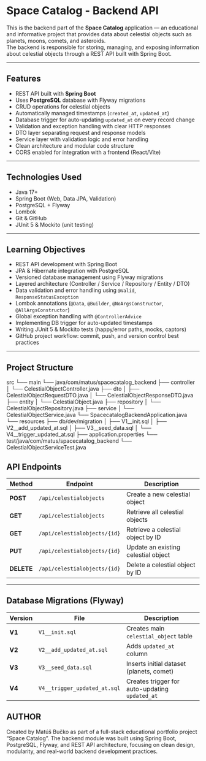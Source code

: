 # Space Catalog - Backend API

This is the backend part of the **Space Catalog** application — an educational and informative project that provides data about celestial objects such as planets, moons, comets, and asteroids.  
The backend is responsible for storing, managing, and exposing information about celestial objects through a REST API built with Spring Boot.

---

## Features

- REST API built with **Spring Boot**
- Uses **PostgreSQL** database with Flyway migrations
- CRUD operations for celestial objects
- Automatically managed timestamps (`created_at`, `updated_at`)
- Database trigger for auto-updating `updated_at` on every record change
- Validation and exception handling with clear HTTP responses
- DTO layer separating request and response models
- Service layer with validation logic and error handling
- Clean architecture and modular code structure
- CORS enabled for integration with a frontend (React/Vite)

---

## Technologies Used

- Java 17+
- Spring Boot (Web, Data JPA, Validation)
- PostgreSQL + Flyway
- Lombok
- Git & GitHub
- JUnit 5 & Mockito (unit testing)

---

## Learning Objectives

- REST API development with Spring Boot
- JPA & Hibernate integration with PostgreSQL
- Versioned database management using Flyway migrations
- Layered architecture (Controller / Service / Repository / Entity / DTO)
- Data validation and error handling using `@Valid`, `ResponseStatusException`
- Lombok annotations (`@Data`, `@Builder`, `@NoArgsConstructor`, `@AllArgsConstructor`)
- Global exception handling with `@ControllerAdvice`
- Implementing DB trigger for auto-updated timestamps
- Writing JUnit 5 & Mockito tests (happy/error paths, mocks, captors)
- GitHub project workflow: commit, push, and version control best practices

---

## Project Structure
src
└── main
└── java/com/matus/spacecatalog_backend
├── controller
│ └── CelestialObjectController.java
├── dto
│ ├── CelestialObjectRequestDTO.java
│ └── CelestialObjectResponseDTO.java
├── entity
│ └── CelestialObject.java
├── repository
│ └── CelestialObjectRepository.java
├── service
│ └── CelestialObjectService.java
└── SpacecatalogBackendApplication.java
└── resources
├── db/dev/migration
│ ├── V1__init.sql
│ ├── V2__add_updated_at.sql
│ ├── V3__seed_data.sql
│ └── V4__trigger_updated_at.sql
├── application.properties
└── test/java/com/matus/spacecatalog_backend
└── CelestialObjectServiceTest.java



## API Endpoints

| Method | Endpoint | Description |
|--------|-----------|-------------|
| **POST** | `/api/celestialobjects` | Create a new celestial object |
| **GET** | `/api/celestialobjects` | Retrieve all celestial objects |
| **GET** | `/api/celestialobjects/{id}` | Retrieve a celestial object by ID |
| **PUT** | `/api/celestialobjects/{id}` | Update an existing celestial object |
| **DELETE** | `/api/celestialobjects/{id}` | Delete a celestial object by ID |

---

## Database Migrations (Flyway)

| Version | File | Description |
|----------|------|-------------|
| **V1** | `V1__init.sql` | Creates main `celestial_object` table |
| **V2** | `V2__add_updated_at.sql` | Adds `updated_at` column |
| **V3** | `V3__seed_data.sql` | Inserts initial dataset (planets, comet) |
| **V4** | `V4__trigger_updated_at.sql` | Creates trigger for auto-updating `updated_at` |


## AUTHOR

Created by Matúš Bučko as part of a full-stack educational portfolio project “Space Catalog”.
The backend module was built using Spring Boot, PostgreSQL, Flyway, and REST API architecture, focusing on clean design, modularity, and real-world backend development practices.
